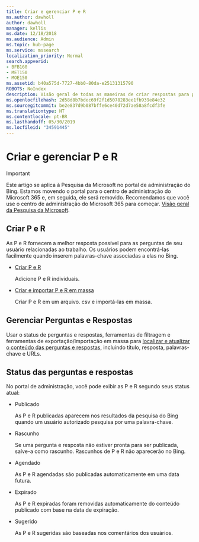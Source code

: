 ```yaml
---
title: Criar e gerenciar P e R
ms.author: dawholl
author: dawholl
manager: kellis
ms.date: 12/18/2018
ms.audience: Admin
ms.topic: hub-page
ms.service: mssearch
localization_priority: Normal
search.appverid:
- BFB160
- MET150
- MOE150
ms.assetid: b40a575d-7727-4bb0-80da-e25131315790
ROBOTS: NoIndex
description: Visão geral de todas as maneiras de criar respostas para perguntas frequentes no portal de administração da Pesquisa da Microsoft
ms.openlocfilehash: 2d58d8b7bdec69f2f1d5078283ee1fb939e84e32
ms.sourcegitcommit: be2e837d9b087bffe6ce40d72d7ae58a8fcdf3fe
ms.translationtype: HT
ms.contentlocale: pt-BR
ms.lasthandoff: 05/30/2019
ms.locfileid: "34591445"
---
```

# <a name="create-and-manage-qas"></a>Criar e gerenciar P e R

> [!IMPORTANT]
> Este artigo se aplica à Pesquisa da Microsoft no portal de administração do Bing. Estamos movendo o portal para o centro de administração do Microsoft 365 e, em seguida, ele será removido. Recomendamos que você use o centro de administração do Microsoft 365 para começar. [Visão geral da Pesquisa da Microsoft](overview-microsoft-search.md).
    
## <a name="create-qas"></a>Criar P e R

As P e R fornecem a melhor resposta possível para as perguntas de seu usuário relacionadas ao trabalho. Os usuários podem encontrá-las facilmente quando inserem palavras-chave associadas a elas no Bing.
  
- [Criar P e R](create-qas.md)
    
    Adicione P e R individuais.
    
- [Criar e importar P e R em massa](bulk-create-qas.md)
    
    Criar P e R em um arquivo. csv e importá-las em massa.
    
## <a name="manage-qas"></a>Gerenciar Perguntas e Respostas

Usar o status de perguntas e respostas, ferramentas de filtragem e ferramentas de exportação/importação em massa para [localizar e atualizar o conteúdo das perguntas e respostas](manage-qas.md), incluindo título, resposta, palavras-chave e URLs.
  
## <a name="qa-status"></a>Status das perguntas e respostas

No portal de administração, você pode exibir as P e R segundo seus status atual:
  
- Publicado
    
    As P e R publicadas aparecem nos resultados da pesquisa do Bing quando um usuário autorizado pesquisa por uma palavra-chave.
    
- Rascunho
    
    Se uma pergunta e resposta não estiver pronta para ser publicada, salve-a como rascunho. Rascunhos de P e R não aparecerão no Bing.
    
- Agendado
    
    As P e R agendadas são publicadas automaticamente em uma data futura.
    
- Expirado
    
    As P e R expiradas foram removidas automaticamente do conteúdo publicado com base na data de expiração.
    
- Sugerido
    
    As P e R sugeridas são baseadas nos comentários dos usuários.

  

